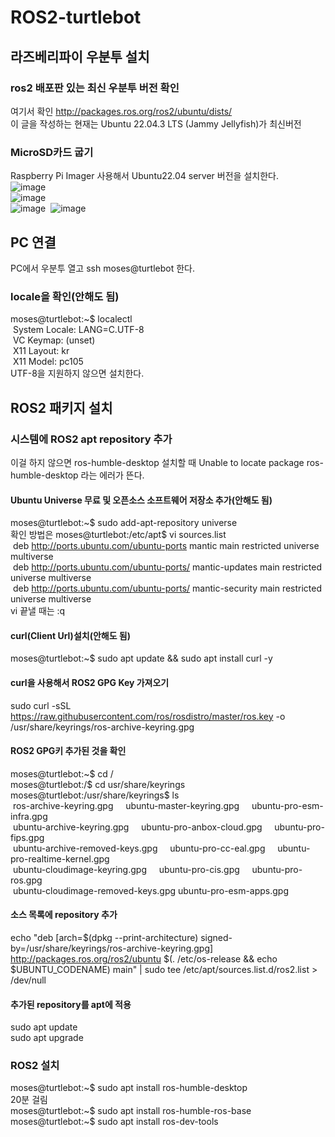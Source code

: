 # ROS2-turtlebot

## 라즈베리파이 우분투 설치 

### ros2 배포판 있는 최신 우분투 버전 확인
여기서 확인 http://packages.ros.org/ros2/ubuntu/dists/<br/>
이 글을 작성하는 현재는 Ubuntu 22.04.3 LTS (Jammy Jellyfish)가 최신버전<br/>

### MicroSD카드 굽기
Raspberry Pi Imager 사용해서 Ubuntu22.04 server 버전을 설치한다.<br/>
![image](https://github.com/kutmslee/turtlebot3/assets/38107813/843848e5-7f32-474e-b15e-09a2da653a8d)<br/>
![image](https://github.com/kutmslee/turtlebot3/assets/38107813/5ac1c503-51bf-4b5c-ae45-ec66650fb52c)<br/>
![image](https://github.com/kutmslee/turtlebot3/assets/38107813/ab2e4a22-1bef-44b1-9d33-23d6b69ebf2e)&nbsp;
![image](https://github.com/kutmslee/turtlebot3/assets/38107813/2c297ddd-5443-4458-9a68-332ea48c00a6)

## PC 연결
PC에서 우분투 열고 ssh moses@turtlebot 한다.

### locale을 확인(안해도 됨)
moses@turtlebot:~$ localectl<br/>
&nbsp;System Locale: LANG=C.UTF-8<br/>
&nbsp;VC Keymap: (unset)<br/>
&nbsp;X11 Layout: kr<br/>
&nbsp;X11 Model: pc105<br/>
UTF-8을 지원하지 않으면 설치한다.

## ROS2 패키지 설치

### 시스템에 ROS2 apt repository 추가
이걸 하지 않으면 ros-humble-desktop 설치할 때 Unable to locate package ros-humble-desktop 라는 에러가 뜬다.

#### Ubuntu Universe 무료 및 오픈소스 소프트웨어 저장소 추가(안해도 됨)
moses@turtlebot:~$ sudo add-apt-repository universe<br/>
확인 방법은 moses@turtlebot:/etc/apt$ vi sources.list<br/>
&nbsp;deb http://ports.ubuntu.com/ubuntu-ports mantic main restricted universe multiverse<br/>
&nbsp;deb http://ports.ubuntu.com/ubuntu-ports/ mantic-updates main restricted universe multiverse<br/>
&nbsp;deb http://ports.ubuntu.com/ubuntu-ports/ mantic-security main restricted universe multiverse<br/>
vi 끝낼 때는 :q<br/>

#### curl(Client Url)설치(안해도 됨)
moses@turtlebot:~$ sudo apt update && sudo apt install curl -y<br/>

#### curl을 사용해서 ROS2 GPG Key 가져오기
sudo curl -sSL https://raw.githubusercontent.com/ros/rosdistro/master/ros.key -o /usr/share/keyrings/ros-archive-keyring.gpg<br/>

#### ROS2 GPG키 추가된 것을 확인
moses@turtlebot:~$ cd /<br/>
moses@turtlebot:/$ cd usr/share/keyrings<br/>
moses@turtlebot:/usr/share/keyrings$ ls<br/>
&nbsp;ros-archive-keyring.gpg &nbsp;&nbsp;&nbsp; ubuntu-master-keyring.gpg &nbsp;&nbsp;&nbsp; ubuntu-pro-esm-infra.gpg<br/>
&nbsp;ubuntu-archive-keyring.gpg &nbsp;&nbsp;&nbsp; ubuntu-pro-anbox-cloud.gpg &nbsp;&nbsp;&nbsp; ubuntu-pro-fips.gpg<br/>
&nbsp;ubuntu-archive-removed-keys.gpg &nbsp;&nbsp;&nbsp; ubuntu-pro-cc-eal.gpg &nbsp;&nbsp;&nbsp; ubuntu-pro-realtime-kernel.gpg<br/>
&nbsp;ubuntu-cloudimage-keyring.gpg &nbsp;&nbsp;&nbsp; ubuntu-pro-cis.gpg &nbsp;&nbsp;&nbsp; ubuntu-pro-ros.gpg<br/>
&nbsp;ubuntu-cloudimage-removed-keys.gpg  ubuntu-pro-esm-apps.gpg<br/>

#### 소스 목록에 repository 추가
echo "deb [arch=$(dpkg --print-architecture) signed-by=/usr/share/keyrings/ros-archive-keyring.gpg] http://packages.ros.org/ros2/ubuntu $(. /etc/os-release && echo $UBUNTU_CODENAME) main" | sudo tee /etc/apt/sources.list.d/ros2.list > /dev/null

#### 추가된 repository를 apt에 적용
sudo apt update<br/>
sudo apt upgrade<br/>

### ROS2 설치
moses@turtlebot:~$ sudo apt install ros-humble-desktop<br/>
20분 걸림<br/>
moses@turtlebot:~$ sudo apt install ros-humble-ros-base<br/>
moses@turtlebot:~$ sudo apt install ros-dev-tools<br/>












